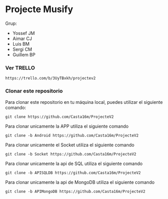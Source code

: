 # Projecte Musify

Grup:
- Yossef JM
- Aimar CJ
- Luis BM
- Sergi CM
- Guillem BP

### Ver TRELLO
```
https://trello.com/b/3UyTBxkh/projectev2
```

### Clonar este repositorio

Para clonar este repositorio en tu máquina local, puedes utilizar el siguiente comando:

```
git clone https://github.com/Casta16m/ProjecteV2
```

Para clonar unicamente la APP utiliza el siguiente comando
```
git clone -b Android https://github.com/Casta16m/ProjecteV2
```

Para clonar unicamente el Socket utiliza el siguiente comando
```
git clone -b Socket https://github.com/Casta16m/ProjecteV2
```

Para clonar unicamente la api de SQL utiliza el siguiente comando
```
git clone -b APISQLDB https://github.com/Casta16m/ProjecteV2
```

Para clonar unicamente la api de MongoDB utiliza el siguiente comando
```
git clone -b APIMongoDB https://github.com/Casta16m/ProjecteV2
```


